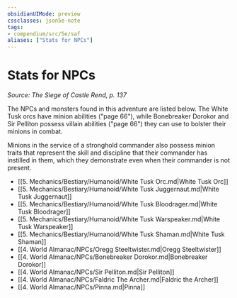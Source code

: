 ```yaml
---
obsidianUIMode: preview
cssclasses: json5e-note
tags:
- compendium/src/5e/saf
aliases: ["Stats for NPCs"]
---
```

# Stats for NPCs
*Source: The Siege of Castle Rend, p. 137* 

The NPCs and monsters found in this adventure are listed below. The White Tusk orcs have minion abilities ("page 66"), while Bonebreaker Dorokor and Sir Pelliton possess villain abilities ("page 66") they can use to bolster their minions in combat.

Minions in the service of a stronghold commander also possess minion traits that represent the skill and discipline that their commander has instilled in them, which they demonstrate even when their commander is not present.

- [[5. Mechanics/Bestiary/Humanoid/White Tusk Orc.md|White Tusk Orc]]  
- [[5. Mechanics/Bestiary/Humanoid/White Tusk Juggernaut.md|White Tusk Juggernaut]]  
- [[5. Mechanics/Bestiary/Humanoid/White Tusk Bloodrager.md|White Tusk Bloodrager]]  
- [[5. Mechanics/Bestiary/Humanoid/White Tusk Warspeaker.md|White Tusk Warspeaker]]  
- [[5. Mechanics/Bestiary/Humanoid/White Tusk Shaman.md|White Tusk Shaman]]  
- [[4. World Almanac/NPCs/Oregg Steeltwister.md|Oregg Steeltwister]]  
- [[4. World Almanac/NPCs/Bonebreaker Dorokor.md|Bonebreaker Dorokor]]  
- [[4. World Almanac/NPCs/Sir Pelliton.md|Sir Pelliton]]  
- [[4. World Almanac/NPCs/Faldric The Archer.md|Faldric the Archer]]  
- [[4. World Almanac/NPCs/Pinna.md|Pinna]]
